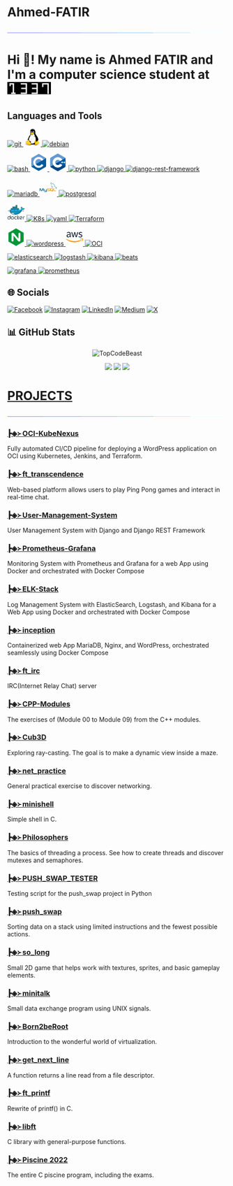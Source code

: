 # Ahmed-FATIR

<img src="https://github.com/AhmedFatir/AhmedFatir/blob/master/images/sin.gif">

<h1 align="left">
  Hi 👋! My name is Ahmed FATIR and I'm a computer science student at
  <a href="https://1337.ma/en/"> <img src="https://github.com/AhmedFatir/AhmedFatir/blob/master/images/1337.png" alt="1337" width="100" height="28"/> </a>

## Languages and Tools
<p align="left"> 
 <a href="https://git-scm.com/"> <img src="https://www.vectorlogo.zone/logos/git-scm/git-scm-icon.svg" alt="git" width="40" height="40"/> </a> 
 <a href="https://www.linux.org/"> <img src="https://raw.githubusercontent.com/devicons/devicon/master/icons/linux/linux-original.svg" alt="linux" width="40" height="40"/> </a> 
 <a href="https://www.debian.org/"> <img src="https://cdn.jsdelivr.net/gh/devicons/devicon@latest/icons/debian/debian-original.svg" alt="debian" width="40" height="40"/> </a> 

 <a href="https://www.gnu.org/software/bash/"> <img src="https://cdn.jsdelivr.net/gh/devicons/devicon@latest/icons/bash/bash-original.svg" alt="bash" width="40" height="40"/> </a> 
 <a href="https://www.cprogramming.com/"> <img src="https://raw.githubusercontent.com/devicons/devicon/master/icons/c/c-original.svg" alt="c" width="40" height="40"/> </a> 
 <a href="https://cplusplus.com/"> <img src="https://raw.githubusercontent.com/devicons/devicon/master/icons/cplusplus/cplusplus-original.svg" alt="cplusplus" width="40" height="40"/> </a> 
 <a href="https://www.python.org/"> <img src="https://cdn.jsdelivr.net/gh/devicons/devicon@latest/icons/python/python-original.svg" alt="python" width="40" height="40"/> </a>
 <a href="https://www.djangoproject.com/"> <img src="https://cdn.jsdelivr.net/gh/devicons/devicon@latest/icons/djangorest/djangorest-original.svg" alt="django" width="40" height="40"/> </a>
 <a href="https://www.django-rest-framework.org/"> <img src="https://cdn.jsdelivr.net/gh/devicons/devicon@latest/icons/django/django-plain-wordmark.svg" alt="django-rest-framework" width="40" height="40"/> </a>

 <a href="https://mariadb.org/"> <img src="https://www.vectorlogo.zone/logos/mariadb/mariadb-icon.svg" alt="mariadb" width="40" height="40"/> </a>
 <a href="https://www.mysql.com/"> <img src="https://raw.githubusercontent.com/devicons/devicon/master/icons/mysql/mysql-original-wordmark.svg" alt="mysql" width="40" height="40"/> </a>
 <a href="https://www.postgresql.org/"> <img src="https://cdn.jsdelivr.net/gh/devicons/devicon@latest/icons/postgresql/postgresql-original-wordmark.svg" alt="postgresql" width="40" height="40"/> </a>

 <a href="https://www.docker.com/"> <img src="https://raw.githubusercontent.com/devicons/devicon/master/icons/docker/docker-original-wordmark.svg" alt="docker" width="40" height="40"/> </a>
 <a href="https://kubernetes.io/"> <img src="https://cdn.jsdelivr.net/gh/devicons/devicon@latest/icons/kubernetes/kubernetes-original-wordmark.svg" alt="K8s" width="40" height="40"/> </a>
 <a href="https://yaml.org/"> <img src="https://cdn.jsdelivr.net/gh/devicons/devicon@latest/icons/yaml/yaml-original.svg" alt="yaml" width="40" height="40"/> </a>
 <a href="https://www.terraform.io/"> <img src="https://cdn.jsdelivr.net/gh/devicons/devicon@latest/icons/terraform/terraform-original-wordmark.svg" alt="Terraform" width="40" height="40"/> </a>

 <a href="https://www.nginx.com"> <img src="https://raw.githubusercontent.com/devicons/devicon/master/icons/nginx/nginx-original.svg" alt="nginx" width="40" height="40"/> </a> 
 <a href="https://wordpress.com/"> <img src="https://cdn.jsdelivr.net/gh/devicons/devicon@latest/icons/wordpress/wordpress-plain.svg" alt="wordpress" width="40" height="40"/> </a> 
 <a href="https://aws.amazon.com"> <img src="https://raw.githubusercontent.com/devicons/devicon/master/icons/amazonwebservices/amazonwebservices-original-wordmark.svg" alt="aws" width="40" height="40"/> </a> 
 <a href="https://www.oracle.com/cloud/"> <img src="https://cdn.jsdelivr.net/gh/devicons/devicon@latest/icons/oracle/oracle-original.svg" alt="OCI" width="40" height="40"/> </a> 

 <a href="https://www.elastic.co"> <img src="https://cdn.jsdelivr.net/gh/devicons/devicon@latest/icons/elasticsearch/elasticsearch-original.svg" alt="elasticsearch" width="40" height="40"/> </a> 
 <a href="https://www.elastic.co/logstash"> <img src="https://cdn.jsdelivr.net/gh/devicons/devicon@latest/icons/logstash/logstash-original.svg" alt="logstash" width="40" height="40"/> </a> 
 <a href="https://www.elastic.co/kibana"> <img src="https://cdn.jsdelivr.net/gh/devicons/devicon@latest/icons/kibana/kibana-original.svg" alt="kibana" width="40" height="40"/> </a> 
 <a href="https://www.elastic.co/beats"> <img src="https://cdn.jsdelivr.net/gh/devicons/devicon@latest/icons/beats/beats-original.svg" alt="beats" width="40" height="40"/> </a> 

 <a href="https://grafana.com/"> <img src="https://cdn.jsdelivr.net/gh/devicons/devicon@latest/icons/grafana/grafana-original.svg" alt="grafana" width="40" height="40"/> </a> 
 <a href="https://prometheus.io/"> <img src="https://cdn.jsdelivr.net/gh/devicons/devicon@latest/icons/prometheus/prometheus-original.svg" alt="prometheus" width="40" height="40"/> </a> 
</p>

###

## 🌐 Socials
[![Facebook](https://img.shields.io/badge/Facebook-%231877F2.svg?logo=Facebook&logoColor=white)](https://facebook.com/ahmed.fatir0/)
[![Instagram](https://img.shields.io/badge/Instagram-%23E4405F.svg?logo=Instagram&logoColor=white)](https://instagram.com/ahmed__fatir/)
[![LinkedIn](https://img.shields.io/badge/LinkedIn-%230077B5.svg?logo=linkedin&logoColor=white)](https://www.linkedin.com/in/ahmed-fatir/)
[![Medium](https://img.shields.io/badge/Medium-12100E?logo=medium&logoColor=white)](https://medium.com/@afatir.ahmedfatir)
[![X](https://img.shields.io/badge/X-black.svg?logo=X&logoColor=white)](https://x.com/AhmedFatir_)

## 📊 GitHub Stats

<p align="center"><img height="180em" src="https://github-profile-summary-cards.vercel.app/api/cards/profile-details?username=AhmedFatir&theme=github_dark" alt="TopCodeBeast" align = "center"/></p>

<div align="center">
    <img src="https://github-readme-stats.vercel.app/api?username=AhmedFatir&theme=vue-dark&hide_border=false&include_all_commits=true&count_private=true" />
    <img src="https://github-readme-stats.vercel.app/api/top-langs/?username=AhmedFatir&theme=vue-dark&hide_border=false&include_all_commits=true&count_private=true&layout=compact" />
    <img src="https://github-readme-streak-stats.herokuapp.com/?user=AhmedFatir&theme=vue-dark&hide_border=false" />
</div>

# [PROJECTS](https://github.com/AhmedFatir?tab=repositories)

<img src="https://github.com/AhmedFatir/AhmedFatir/blob/master/images/sin.gif">

### [┣◈᚛ OCI-KubeNexus](https://github.com/AhmedFatir/OCI-KubeNexus)
Fully automated CI/CD pipeline for deploying a WordPress application on OCI using Kubernetes, Jenkins, and Terraform.
### [┣◈᚛ ft_transcendence](https://github.com/AhmedFatir/ft_transcendence)
Web-based platform allows users to play Ping Pong games and interact in real-time chat.
### [┣◈᚛ User-Management-System](https://github.com/AhmedFatir/user-management-system)
User Management System with Django and Django REST Framework
### [┣◈᚛ Prometheus-Grafana](https://github.com/AhmedFatir/Prometheus-Grafana)
Monitoring System with Prometheus and Grafana for a web App using Docker  and orchestrated with Docker Compose
### [┣◈᚛ ELK-Stack](https://github.com/AhmedFatir/ELK-Stack)
Log Management System with ElasticSearch, Logstash, and Kibana for a Web App using Docker and orchestrated with Docker Compose
### [┣◈᚛ inception](https://github.com/AhmedFatir/inception)
Containerized web App MariaDB, Nginx, and WordPress, orchestrated seamlessly using Docker Compose
### [┣◈᚛ ft_irc](https://github.com/AhmedFatir/ft_irc)
IRC(Internet Relay Chat) server
### [┣◈᚛ CPP-Modules](https://github.com/AhmedFatir/CPP-Modules)
The exercises of (Module 00 to Module 09) from the C++ modules.
### [┣◈᚛ Cub3D](https://github.com/AhmedFatir/cub3d)
Exploring ray-casting. The goal is to make a dynamic view inside a maze.
### [┣◈᚛ net_practice](https://github.com/AhmedFatir/net_practice)
General practical exercise to discover networking.
### [┣◈᚛ minishell](https://github.com/AhmedFatir/Minishell)
Simple shell in C.
### [┣◈᚛ Philosophers](https://github.com/AhmedFatir/Philosophers)
The basics of threading a process. See how to create threads and discover mutexes and semaphores.
### [┣◈᚛ PUSH_SWAP_TESTER](https://github.com/AhmedFatir/PUSH_SWAP_TESTER)
Testing script for the push_swap project in Python
### [┣◈᚛ push_swap](https://github.com/AhmedFatir/push_swap)
Sorting data on a stack using limited instructions and the fewest possible actions.
### [┣◈᚛ so_long](https://github.com/AhmedFatir/so_long)
Small 2D game that helps work with textures, sprites, and basic gameplay elements.
### [┣◈᚛ minitalk](https://github.com/AhmedFatir/minitalk)
Small data exchange program using UNIX signals.
### [┣◈᚛ Born2beRoot](https://github.com/AhmedFatir/Born2beRoot)
Introduction to the wonderful world of virtualization.
### [┣◈᚛ get_next_line](https://github.com/AhmedFatir/get_next_line)
A function returns a line read from a file descriptor.
### [┣◈᚛ ft_printf](https://github.com/AhmedFatir/ft_printf)
Rewrite of printf() in C.
### [┣◈᚛ libft](https://github.com/AhmedFatir/libft)
C library with general-purpose functions.
### [┣◈᚛ Piscine 2022](https://github.com/AhmedFatir/piscine)
The entire C piscine program, including the exams.
